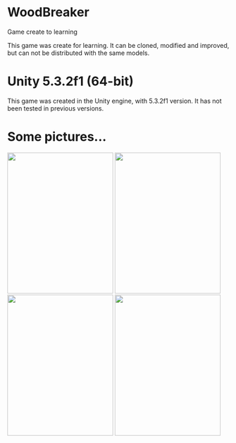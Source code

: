 # WoodBreaker
Game create to learning

This game was create for learning.
It can be cloned, modified and improved, but can not be distributed with the same models.

# Unity 5.3.2f1 (64-bit)

This game was created in the Unity engine, with 5.3.2f1 version.
It has not been tested in previous versions.

# Some pictures...

<img src="https://dl.dropboxusercontent.com/u/20234298/Pictures%20Games/Screenshot_20160302-085724.png" width="240" height="320">

<img src="https://dl.dropboxusercontent.com/u/20234298/Pictures%20Games/Screenshot_20160302-085737.png" width="240" height="320">

<img src="https://dl.dropboxusercontent.com/u/20234298/Pictures%20Games/Screenshot_20160302-085743.png" width="240" height="320">

<img src="https://dl.dropboxusercontent.com/u/20234298/Pictures%20Games/Screenshot_20160302-090001.png" width="240" height="320">

